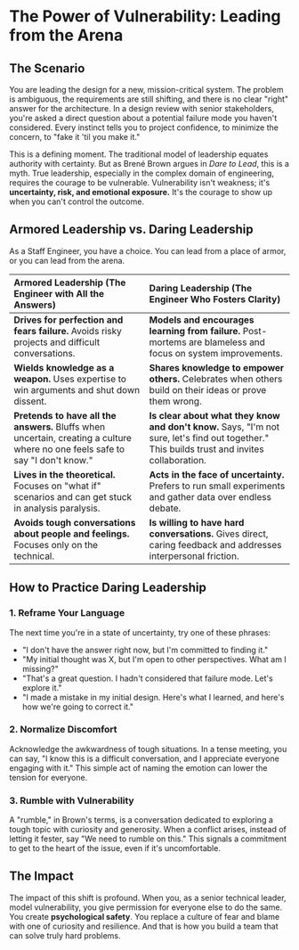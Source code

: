 # The Power of Vulnerability: Leading from the Arena

## The Scenario

You are leading the design for a new, mission-critical system. The problem is ambiguous, the requirements are still shifting, and there is no clear "right" answer for the architecture. In a design review with senior stakeholders, you're asked a direct question about a potential failure mode you haven't considered. Every instinct tells you to project confidence, to minimize the concern, to "fake it 'til you make it."

This is a defining moment. The traditional model of leadership equates authority with certainty. But as Brené Brown argues in *Dare to Lead*, this is a myth. True leadership, especially in the complex domain of engineering, requires the courage to be vulnerable. Vulnerability isn't weakness; it's **uncertainty, risk, and emotional exposure.** It's the courage to show up when you can't control the outcome.  

## Armored Leadership vs. Daring Leadership

As a Staff Engineer, you have a choice. You can lead from a place of armor, or you can lead from the arena.

| Armored Leadership (The Engineer with All the Answers) | Daring Leadership (The Engineer Who Fosters Clarity) |
| :---- | :---- |
| **Drives for perfection and fears failure.** Avoids risky projects and difficult conversations. | **Models and encourages learning from failure.** Post-mortems are blameless and focus on system improvements. |
| **Wields knowledge as a weapon.** Uses expertise to win arguments and shut down dissent. | **Shares knowledge to empower others.** Celebrates when others build on their ideas or prove them wrong. |
| **Pretends to have all the answers.** Bluffs when uncertain, creating a culture where no one feels safe to say "I don't know." | **Is clear about what they know and don't know.** Says, "I'm not sure, let's find out together." This builds trust and invites collaboration. |
| **Lives in the theoretical.** Focuses on "what if" scenarios and can get stuck in analysis paralysis. | **Acts in the face of uncertainty.** Prefers to run small experiments and gather data over endless debate. |
| **Avoids tough conversations about people and feelings.** Focuses only on the technical. | **Is willing to have hard conversations.** Gives direct, caring feedback and addresses interpersonal friction. |

## How to Practice Daring Leadership

### 1. Reframe Your Language

The next time you're in a state of uncertainty, try one of these phrases:  
* "I don't have the answer right now, but I'm committed to finding it."  
* "My initial thought was X, but I'm open to other perspectives. What am I missing?"  
* "That's a great question. I hadn't considered that failure mode. Let's explore it."  
* "I made a mistake in my initial design. Here's what I learned, and here's how we're going to correct it."

### 2. Normalize Discomfort

Acknowledge the awkwardness of tough situations. In a tense meeting, you can say, "I know this is a difficult conversation, and I appreciate everyone engaging with it." This simple act of naming the emotion can lower the tension for everyone.

### 3. Rumble with Vulnerability

A "rumble," in Brown's terms, is a conversation dedicated to exploring a tough topic with curiosity and generosity. When a conflict arises, instead of letting it fester, say "We need to rumble on this." This signals a commitment to get to the heart of the issue, even if it's uncomfortable.

## The Impact

The impact of this shift is profound. When you, as a senior technical leader, model vulnerability, you give permission for everyone else to do the same. You create **psychological safety**. You replace a culture of fear and blame with one of curiosity and resilience. And that is how you build a team that can solve truly hard problems.
